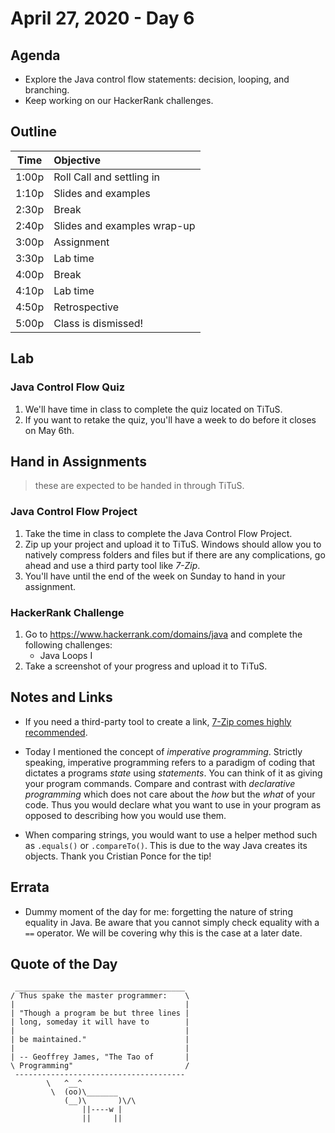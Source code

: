 # April 27, 2020 - Day 6

## Agenda 

- Explore the Java control flow statements: decision, looping, and branching. 
- Keep working on our HackerRank challenges. 

## Outline

| Time   | Objective                        |
| -------|:---------------------------------|
| 1:00p  | Roll Call and settling in        |
| 1:10p  | Slides and examples              |
| 2:30p  | Break                            |
| 2:40p  | Slides and examples wrap-up      |
| 3:00p  | Assignment                       |
| 3:30p  | Lab time                         |
| 4:00p  | Break                            |
| 4:10p  | Lab time                         |
| 4:50p  | Retrospective                    |
| 5:00p  | Class is dismissed!              |


## Lab

### Java Control Flow Quiz

1. We'll have time in class to complete the quiz located on TiTuS.
2. If you want to retake the quiz, you'll have a week to do before it closes on May 6th. 


## Hand in Assignments
>these are expected to be handed in through TiTuS.


### Java Control Flow Project

1. Take the time in class to complete the Java Control Flow Project. 
2. Zip up your project and upload it to TiTuS. Windows should allow you to natively compress folders and files but if there are any complications, go ahead and use a third party tool like *7-Zip*.
3. You'll have until the end of the week on Sunday to hand in your assignment. 



### HackerRank Challenge

1. Go to https://www.hackerrank.com/domains/java and complete the following challenges: 
    - Java Loops I
2. Take a screenshot of your progress and upload it to TiTuS.


## Notes and Links


- If you need a third-party tool to create a link, [7-Zip comes highly recommended](https://www.7-zip.org/).

- Today I mentioned the concept of *imperative programming*. Strictly speaking, imperative programming refers to a paradigm of coding that dictates a programs *state* using *statements*. You can think of it as giving your program commands. Compare and contrast with *declarative programming* which does not care about the *how* but the *what* of your code. Thus you would declare what you want to use in your program as opposed to describing how you would use them. 

- When comparing strings, you would want to use a helper method such as `.equals()` or `.compareTo()`. This is due to the way Java creates its objects. Thank you Cristian Ponce for the tip!

## Errata

- Dummy moment of the day for me: forgetting the nature of string equality in Java. Be aware that you cannot simply check equality with a `==` operator. We will be covering why this is the case at a later date. 


## Quote of the Day 

```
 ______________________________________
/ Thus spake the master programmer:    \
|                                      |
| "Though a program be but three lines |
| long, someday it will have to        |
|                                      |
| be maintained."                      |
|                                      |
| -- Geoffrey James, "The Tao of       |
\ Programming"                         /
 --------------------------------------
        \   ^__^
         \  (oo)\_______
            (__)\       )\/\
                ||----w |
                ||     ||

```

